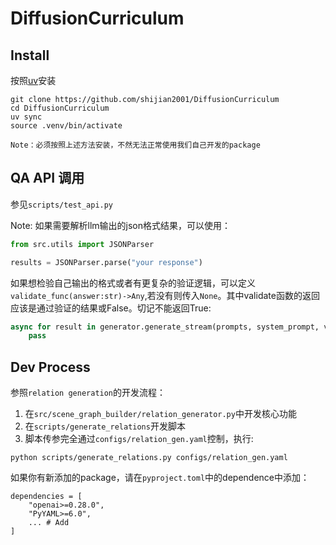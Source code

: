 # DiffusionCurriculum

## Install

按照[uv](https://docs.astral.sh/uv/getting-started/installation)安装

```
git clone https://github.com/shijian2001/DiffusionCurriculum
cd DiffusionCurriculum
uv sync
source .venv/bin/activate
```

`Note：必须按照上述方法安装，不然无法正常使用我们自己开发的package`

## QA API 调用

参见`scripts/test_api.py`

Note: 如果需要解析llm输出的json格式结果，可以使用：

```python
from src.utils import JSONParser

results = JSONParser.parse("your response")
```

如果想检验自己输出的格式或者有更复杂的验证逻辑，可以定义`validate_func(answer:str)->Any`,若没有则传入`None`。其中validate函数的返回应该是通过验证的结果或False。切记不能返回True:

```python
async for result in generator.generate_stream(prompts, system_prompt, validate_func=validate_func):
    pass
```

## Dev Process

参照`relation generation`的开发流程：

1. 在`src/scene_graph_builder/relation_generator.py`中开发核心功能
2. 在`scripts/generate_relations`开发脚本
3. 脚本传参完全通过`configs/relation_gen.yaml`控制，执行:

```
python scripts/generate_relations.py configs/relation_gen.yaml
```

如果你有新添加的package，请在`pyproject.toml`中的dependence中添加：

```
dependencies = [
    "openai>=0.28.0",
    "PyYAML>=6.0",
    ... # Add
]
```

